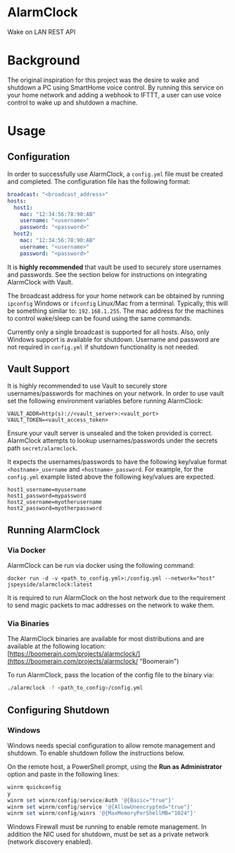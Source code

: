 # AlarmClock
Wake on LAN REST API

# Background
The original inspiration for this project was the desire to wake and shutdown a PC using SmartHome voice control. By running this service on your home network and adding a webhook to IFTTT, a user can use voice control to wake up and shutdown a machine.

# Usage
## Configuration
In order to successfully use AlarmClock, a `config.yml` file must be created and completed. The configuration file has the following format:
```yaml
broadcast: "<broadcast_address>"
hosts:
  host1:
    mac: "12:34:56:78:90:AB"
    username: "<username>"
    password: "<password>"
  host2:
    mac: "12:34:56:78:90:AB"
    username: "<username>"
    password: "<password>"
```
It is **highly recommended** that vault be used to securely store usernames and passwords. See the section below for instructions on integrating AlarmClock with Vault.

The broadcast address for your home network can be obtained by running `ipconfig` Windows or `ifconfig` Linux/Mac from a terminal. Typically, this will be something similar to: `192.168.1.255`. The mac address for the machines to control wake/sleep can be found using the same commands.

Currently only a single broadcast is supported for all hosts. Also, only Windows support is available for shutdown. Username and password are not required in `config.yml` if shutdown functionality is not needed.

## Vault Support
It is highly recommended to use Vault to securely store usernames/passwords for machines on your network. In order to use vault set the following environment variables before running AlarmClock:
```
VAULT_ADDR=http(s)://<vault_server>:<vault_port>
VAULT_TOKEN=<vault_access_token>
```

Ensure your vault server is unsealed and the token provided is correct. AlarmClock attempts to lookup usernames/passwords under the secrets path `secret/alarmclock`.

It expects the usernames/passwords to have the following key/value format `<hostname>_username` and `<hostname>_password`. For example, for the `config.yml` example listed above the following key/values are expected.
```
host1_username=myusername
host1_password=mypassword
host2_username=myotherusername
host2_password=myotherpassword
```

## Running AlarmClock
### Via Docker
AlarmClock can be run via docker using the following command:
```
docker run -d -v <path_to_config.yml>:/config.yml --network="host" jspeyside/alarmclock:latest
```
It is required to run AlarmClock on the host network due to the requirement to send magic packets to mac addresses on the network to wake them.


### Via Binaries
The AlarmClock binaries are available for most distributions and are available at the following location:
[https://boomerain.com/projects/alarmclock/](https://boomerain.com/projects/alarmclock/ "Boomerain")

To run AlarmClock, pass the location of the config file to the binary via:
```bash
./alarmclock -f <path_to_config>/config.yml
```

## Configuring Shutdown
### Windows
Windows needs special configuration to allow remote management and shutdown. To enable shutdown follow the instructions below.

On the remote host, a PowerShell prompt, using the **Run as Administrator** option and paste in the following lines:

```powershell
winrm quickconfig
y
winrm set winrm/config/service/Auth '@{Basic="true"}'
winrm set winrm/config/service '@{AllowUnencrypted="true"}'
winrm set winrm/config/winrs '@{MaxMemoryPerShellMB="1024"}'
```
Windows Firewall must be running to enable remote management. In addition the NIC used for shutdown, must be set as a private network (network discovery enabled).

